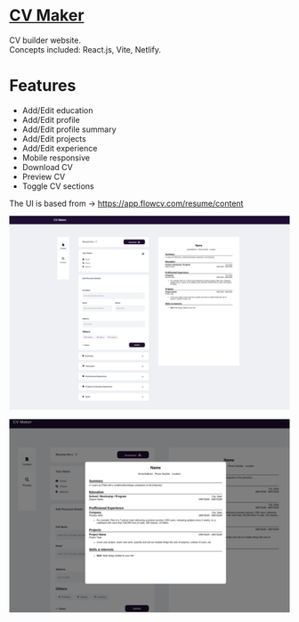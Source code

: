 # [CV Maker](https://resumemaker24.netlify.app/)

CV builder website. \
Concepts included: React.js, Vite, Netlify.

# Features

- Add/Edit education
- Add/Edit profile
- Add/Edit profile summary
- Add/Edit projects
- Add/Edit experience
- Mobile responsive
- Download CV
- Preview CV
- Toggle CV sections

The UI is based from -> https://app.flowcv.com/resume/content

![alt text](https://github.com/dorisashehi/resume/blob/main/src/assets/preview1.png?raw=true)

![alt text](https://github.com/dorisashehi/resume/blob/main/src/assets/preview2.png?raw=true)

